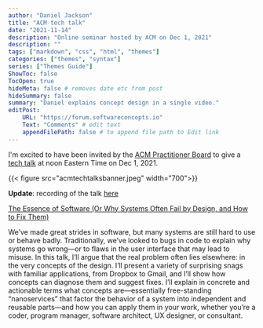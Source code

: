 ```yaml
---
author: "Daniel Jackson"
title: "ACM tech talk"
date: "2021-11-14"
description: "Online seminar hosted by ACM on Dec 1, 2021"
description: ""
tags: ["markdown", "css", "html", "themes"]
categories: ["themes", "syntax"]
series: ["Themes Guide"]
ShowToc: false
TocOpen: true
hideMeta: false # removes date etc from post
hideSummary: false
summary: "Daniel explains concept design in a single video."
editPost:
    URL: "https://forum.softwareconcepts.io"
    Text: "Comments" # edit text
    appendFilePath: false # to append file path to Edit link
---
```


I'm excited to have been invited by the [ACM Practitioner Board](https://learning.acm.org/practitioner-board)
to give a [tech talk](https://learning.acm.org/techtalks) at noon Eastern Time on Dec 1, 2021.

{{< figure src="acmtechtalksbanner.jpeg" width="700">}}

**Update**: recording of the talk [here](https://www.youtube.com/watch?v=wFk0pxuOW-Q)


[The Essence of Software (Or Why Systems Often Fail by Design, and How to Fix Them)](https://www.youtube.com/watch?v=wFk0pxuOW-Q)

We’ve made great strides in software, but many systems are still hard to use or behave badly. Traditionally, we’ve looked to bugs in code to explain why systems go wrong—or to flaws in the user interface that may lead to misuse. In this talk, I’ll argue that the real problem often lies elsewhere: in the very concepts of the design. I’ll present a variety of surprising snags with familiar applications, from Dropbox to Gmail, and I’ll show how concepts can diagnose them and suggest fixes.  I’ll explain in concrete and actionable terms what concepts are—essentially free-standing “nanoservices” that factor the behavior of a system into independent and reusable parts—and how you can apply them in your work, whether you’re a coder, program manager, software architect, UX designer, or consultant.